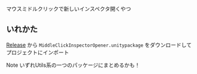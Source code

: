 マウスミドルクリックで新しいインスペクタ開くやつ

## いれかた
[Release](https://github.com/rassi0429/MiddleClickInspectorOpener/releases/tag/v0.0.1) から `MiddleClickInspectorOpener.unitypackage` をダウンロードしてプロジェクトにインポート

Note いずれUtils系の一つのパッケージにまとめるかも！
